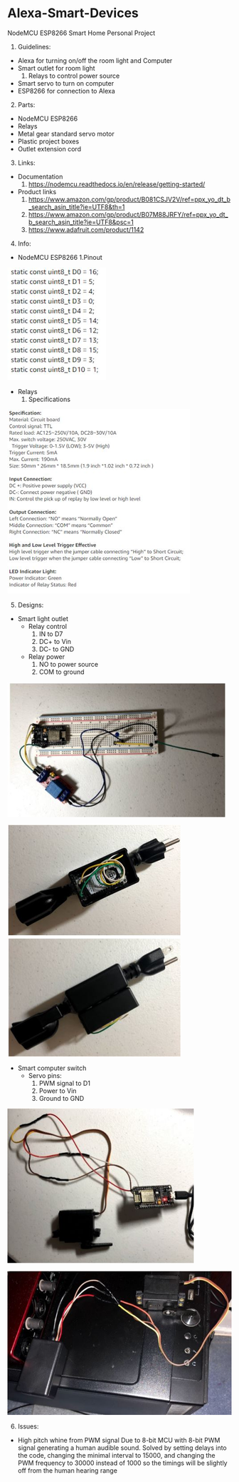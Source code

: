 # Alexa-Smart-Devices

NodeMCU ESP8266 Smart Home Personal Project

1. Guidelines:
  - Alexa for turning on/off the room light and Computer
  - Smart outlet for room light
      1. Relays to control power source
  - Smart servo to turn on computer
  - ESP8266 for connection to Alexa

2. Parts:
  - NodeMCU ESP8266
  - Relays 
  - Metal gear standard servo motor
  - Plastic project boxes
  - Outlet extension cord

3. Links:
  - Documentation
      1. https://nodemcu.readthedocs.io/en/release/getting-started/ 
  - Product links
      1. https://www.amazon.com/gp/product/B081CSJV2V/ref=ppx_yo_dt_b_search_asin_title?ie=UTF8&th=1 
      2. https://www.amazon.com/gp/product/B07M88JRFY/ref=ppx_yo_dt_b_search_asin_title?ie=UTF8&psc=1 
      3. https://www.adafruit.com/product/1142 

4. Info: 
  - NodeMCU ESP8266
      1.Pinout 

![](images/1.JPG)

  - Relays 
      1. Specifications 

![](images/2.JPG)

5. Designs:
  - Smart light outlet
      - Relay control
        1. IN to D7
        2. DC+ to Vin
        3. DC- to GND
      - Relay power
        1. NO to power source
        2. COM to ground

![](images/3.JPG)

![](images/4.JPG)

  - Smart computer switch
    - Servo pins:
      1. PWM signal to D1
      2. Power to Vin
      3. Ground to GND

![](images/5.JPG)

![](images/6.JPG)

6. Issues: 
  - High pitch whine from PWM signal Due to 8-bit MCU with 8-bit PWM signal generating a human audible sound. Solved by setting delays into the code, changing the minimal interval to 15000, and changing the PWM frequency to 30000 instead of 1000 so the timings will be slightly off from the human hearing range
